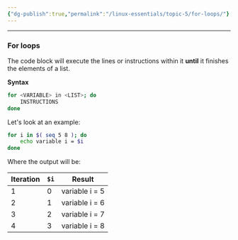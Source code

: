 ```yaml
---
{"dg-publish":true,"permalink":"/linux-essentials/topic-5/for-loops/"}
---
```



---
### For loops

The code block will execute the lines or instructions within it **until** it finishes the elements of a list.

**Syntax**
``` bash
for <VARIABLE> in <LIST>; do
	INSTRUCTIONS
done
```

Let's look at an example:
```bash
for i in $( seq 5 8 ); do
    echo variable i = $i
done
```

Where the output will be:

| Iteration | `$i` | Result         |
| --------- | ---- | -------------- |
| 1         | 0    | variable i = 5 |
| 2         | 1    | variable i = 6 |
| 3         | 2    | variable i = 7 |
| 4         | 3    | variable i = 8 |
